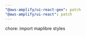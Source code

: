```yaml
---
"@aws-amplify/ui-react-geo": patch
"@aws-amplify/ui-react": patch
---
```


chore: import maplibre styles
